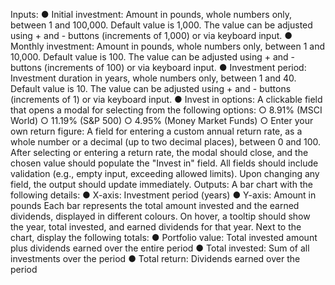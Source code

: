 Inputs: 
● Initial investment: Amount in pounds, whole numbers only, between 1 and 100,000. 
Default value is 1,000. The value can be adjusted using + and - buttons (increments 
of 1,000) or via keyboard input. 
● Monthly investment: Amount in pounds, whole numbers only, between 1 and 
10,000. Default value is 100. The value can be adjusted using + and - buttons 
(increments of 100) or via keyboard input. 
● Investment period: Investment duration in years, whole numbers only, between 1 
and 40. Default value is 10. The value can be adjusted using + and - buttons 
(increments of 1) or via keyboard input. 
● Invest in options: A clickable field that opens a modal for selecting from the 
following options: 
○ 8.91% (MSCI World) 
○ 11.19% (S&P 500) 
○ 4.95% (Money Market Funds) 
○ Enter your own return figure: A field for entering a custom annual return 
rate, as a whole number or a decimal (up to two decimal places), between 0 
and 100. 
After selecting or entering a return rate, the modal should close, and the chosen value 
should populate the "Invest in" field. 
All fields should include validation (e.g., empty input, exceeding allowed limits). Upon 
changing any field, the output should update immediately. 
Outputs: A bar chart with the following details: 
● X-axis: Investment period (years) 
● Y-axis: Amount in pounds Each bar represents the total amount invested and the 
earned dividends, displayed in different colours. On hover, a tooltip should show the 
year, total invested, and earned dividends for that year. 
Next to the chart, display the following totals: 
● Portfolio value: Total invested amount plus dividends earned over the entire period 
● Total invested: Sum of all investments over the period 
● Total return: Dividends earned over the period
